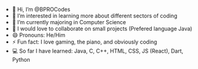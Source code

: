- 👋 Hi, I’m @BPROCodes
- 👀 I’m interested in learning more about different sectors of coding
- 🌱 I’m currently majoring in Computer Science
- 💞️ I would love to collaborate on small projects (Prefered language Java)
- 😄 Pronouns: He/Him
- ⚡ Fun fact: I love gaming, the piano, and obviously coding
- 💻 So far I have learned: Java, C, C++, HTML, CSS, JS (React), Dart, Python

<!---
BPROCodes/BPROCodes is a ✨ special ✨ repository because its `README.md` (this file) appears on your GitHub profile.
You can click the Preview link to take a look at your changes.
--->

<!---
- 📫 How to reach me Chahla2005@gmail.com
--->
